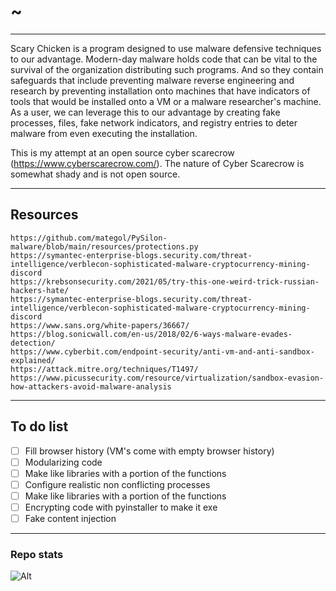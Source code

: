 # ~

---

Scary Chicken is a program designed to use malware defensive techniques to our advantage.
Modern-day malware holds code that can be vital to the survival of the organization distributing such programs. And so they contain safeguards that include preventing malware reverse engineering and research by preventing installation onto machines that have indicators of tools that would be installed onto a VM or a malware researcher's machine.
As a user, we can leverage this to our advantage by creating fake processes, files, fake network indicators, and registry entries to deter malware from even executing the installation.

This is my attempt at an open source cyber scarecrow (https://www.cyberscarecrow.com/).
The nature of Cyber Scarecrow is somewhat shady and is not open source.

---

## Resources
```
https://github.com/mategol/PySilon-malware/blob/main/resources/protections.py
https://symantec-enterprise-blogs.security.com/threat-intelligence/verblecon-sophisticated-malware-cryptocurrency-mining-discord
https://krebsonsecurity.com/2021/05/try-this-one-weird-trick-russian-hackers-hate/
https://symantec-enterprise-blogs.security.com/threat-intelligence/verblecon-sophisticated-malware-cryptocurrency-mining-discord
https://www.sans.org/white-papers/36667/
https://blog.sonicwall.com/en-us/2018/02/6-ways-malware-evades-detection/
https://www.cyberbit.com/endpoint-security/anti-vm-and-anti-sandbox-explained/
https://attack.mitre.org/techniques/T1497/
https://www.picussecurity.com/resource/virtualization/sandbox-evasion-how-attackers-avoid-malware-analysis
```

---

## To do list

- [ ] Fill browser history (VM's come with empty browser history)
- [ ] Modularizing code
- [ ] Make like libraries with a portion of the functions
- [ ] Configure realistic non conflicting processes
- [ ] Make like libraries with a portion of the functions
- [ ] Encrypting code with pyinstaller to make it exe
- [ ] Fake content injection
---

### Repo stats
![Alt](https://repobeats.axiom.co/api/embed/2632d5d5ac85083a5a63e16770cbde988ed91591.svg "Repobeats analytics image")
